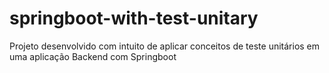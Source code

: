 # springboot-with-test-unitary
Projeto desenvolvido com intuito de aplicar conceitos de teste unitários em uma aplicação Backend com Springboot
